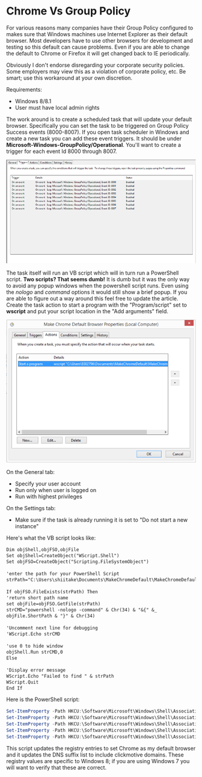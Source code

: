 # Chrome Vs Group Policy

For various reasons many companies have their Group Policy configured to makes sure that Windows machines use Internet Explorer as their default browser. Most developers have to use other browsers for development and testing so this default can cause problems. Even if you are able to change the default to Chrome or Firefox it will get changed back to IE periodically.

Obviously I don't endorse disregarding your corporate security policies. Some employers may view this as a violation of corporate policy, etc. Be smart; use this workaround at your own discretion.

Requirements: 
* Windows 8/8.1
* User must have local admin rights
 
The work around is to create a scheduled task that will update your default browser. Specifically you can set the task to be triggered on Group Policy Success events (8000-8007). If you open task scheduler in Windows and create a new task you can add these event triggers. It should be under **Microsoft-Windows-GroupPolicy/Operational**. You'll want to create a trigger for each event Id 8000 through 8007.

<img src="https://github.com/shiitake/Chrome-Vs-Group-Policy/blob/master/event-triggers.png" />

The task itself will run an VB script which will in turn run a PowerShell script. **Two scripts? That seems dumb!**  It is dumb but it was the only way to avoid any popup windows when the powershell script runs. Even using the *nologo* and *command* options it would still show a brief popup. If you are able to figure out a way around this feel free to update the article.  Create the task action to start a program with the "Program/script" set to **wscript** and put your script location in the "Add arguments" field. 

<img src="https://github.com/shiitake/Chrome-Vs-Group-Policy/blob/master/task-actions.png" />

On the General tab:
* Specify your user account
* Run only when user is logged on
* Run with highest privileges

On the Settings tab:
* Make sure if the task is already running it is set to "Do not start a new instance"
 
Here's what the VB script looks like: 

```vb.net
Dim objShell,objFSO,objFile
Set objShell=CreateObject("WScript.Shell")
Set objFSO=CreateObject("Scripting.FileSystemObject")
 
'enter the path for your PowerShell Script
strPath="C:\Users\shiitake\Documents\MakeChromeDefault\MakeChromeDefault.ps1"
 
If objFSO.FileExists(strPath) Then
'return short path name
set objFile=objFSO.GetFile(strPath)
strCMD="powershell -nologo -command" & Chr(34) & "&{" &_
objFile.ShortPath & "}" & Chr(34)
 
'Uncomment next line for debugging
'WScript.Echo strCMD
 
'use 0 to hide window
objShell.Run strCMD,0
Else
 
'Display error message
WScript.Echo "Failed to find " & strPath
WScript.Quit
End If
```

Here is the PowerShell script:
```PowerShell
Set-ItemProperty -Path HKCU:\Software\Microsoft\Windows\Shell\Associations\UrlAssociations\http\UserChoice -Name Hash -Value "JlBpKY40AG4="
Set-ItemProperty -Path HKCU:\Software\Microsoft\Windows\Shell\Associations\UrlAssociations\http\UserChoice -Name ProgId -Value "ChromeHTML"
Set-ItemProperty -Path HKCU:\Software\Microsoft\Windows\Shell\Associations\UrlAssociations\https\UserChoice -Name Hash -Value "0VTP7o++1Ys="
Set-ItemProperty -Path HKCU:\Software\Microsoft\Windows\Shell\Associations\UrlAssociations\https\UserChoice -Name ProgId -Value "ChromeHTML"
Set-ItemProperty -Path HKCU:\Software\Microsoft\Windows\Shell\Associations\UrlAssociations\https\UserChoice -Name ProgId -Value "ChromeHTML"
```

This script updates the registry entries to set Chrome as my default browser and it updates the DNS suffix list to include clickmotive domains. These registry values are specific to Windows 8; if you are using Windows 7 you will want to verify that these are correct. 

